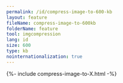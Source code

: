 ```yaml
---
permalink: /id/compress-image-to-600-kb
layout: feature
fileName: compress-image-to-600kb
folderName: feature
tool: imgcompression
lang: id
size: 600
type: kb
nointernationalization: true
---
```

{%- include compress-image-to-X.html -%}
      